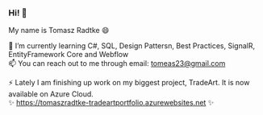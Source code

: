 ### Hi! 👋 <br>
My name is Tomasz Radtke 😄 <br>

🌱 I’m currently learning C#, SQL, Design Pattersn, Best Practices, SignalR, EntityFramework Core and Webflow <br>
📫 You can reach out to me through email: tomeas23@gmail.com

⚡ Lately I am finishing up work on my biggest project, TradeArt. It is now available on Azure Cloud.<br>
✨ https://tomaszradtke-tradeartportfolio.azurewebsites.net ✨
<!--
**RadtkeTomasz/RadtkeTomasz** is a ✨ _special_ ✨ repository because its `README.md` (this file) appears on your GitHub profile.

Here are some ideas to get you started:

- 🔭 I’m currently working on ...
- 
- 👯 I’m looking to collaborate on ...
- 🤔 I’m looking for help with ...
- 💬 Ask me about ...
-  ...
-  Pronouns: ...
- 
-->
